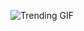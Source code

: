 
<!-- GIF_SECTION -->
![Trending GIF](https://media0.giphy.com/media/v1.Y2lkPThiYjIxNzcyOHIwa2tmNzIwZ3lwbzJhZWM4Z2R6OHNlMnRmbTJ4d3BrbTB4ZmZzNyZlcD12MV9naWZzX3NlYXJjaCZjdD1n/78XCFBGOlS6keY1Bil/giphy.gif)
<!-- END_GIF_SECTION -->
